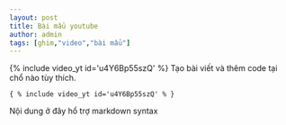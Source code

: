 ```yaml
---
layout: post
title: Bài mẩu youtube
author: admin
tags: [ghim,"video","bài mẩu"]
---
```

{% include video_yt id='u4Y6Bp55szQ' %}
Tạo bài viết và thêm code tại chổ nào tùy thích.
```
{ % include video_yt id='u4Y6Bp55szQ' % }
```
Nội dung ở đây hổ trợ markdown syntax
